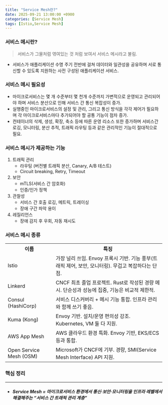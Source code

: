 ```yaml
---
title: "Service Mesh란?"
date: 2025-09-21 13:00:00 +0900
categories: [Service Mesh]
tags: [Istio,Service Mesh]
---
```


### 서비스 메시란?
> 서비스가 그물처럼 엮여있는 것 처럼 보여서 서비스 메시라고 불림.
- 서비스가 애플리케이션 수명 주기 전반에 걸쳐 데이터와 일관성을 공유하며 서로 통신할 수 있도록 지원하는 사전 구성된 애플리케이션 서비스.

### 서비스 메시 필요성
- 마이크로서비스는 몇 개 수준부터 몇 천개 수준까지 가변적으로 운영되고 관리되어야 하며 서비스 분산으로 인해 서비스 간 통신 복잡성이 증가.
- 실행중인 마이크로서비스의 설정 및 관리, 그리고 통신 방식을 각각 제어가 필요하며 각 마이크로서비스마다 추가되어야 할 공통 기능이 점차 증가.
- 컨테이너의 삭제, 생성, 확장, 축소 등에 따른 운영 리소스 또한 증가하며 서비스간 로깅, 모니터링, 분산 추적, 트래픽 라우팅 등과 같은 관리적인 기능이 절대적으로 필요.

### 서비스 메시가 제공하는 기능
1. 트래픽 관리
   - 라우팅 (버전별 트래픽 분산, Canary, A/B 테스트)
   - Circuit breaking, Retry, Timeout
2. 보안
   - mTLS(서비스 간 암호화)
   - 인증/인가 정책
3. 관찰성
   - 서비스 간 호출 로깅, 메트릭, 트레이싱
   - 장애 구간 파악 용이
4. 레질리언스
   - 장애 감지 후 우회, 자동 재시도

### 서비스 메시 종류
<table>
  <tr>
    <th>이름</th>
    <th>특징</th>
  </tr>
  <tr>
    <td>Istio</td>
    <td>가장 널리 쓰임. Envoy 프록시 기반. 기능 풍부(트래픽 제어, 보안, 모니터링). 무겁고 복잡하다는 단점.</td>
  </tr>
  <tr>
    <td>Linkerd</td>
    <td>CNCF 최초 졸업 프로젝트. Rust로 작성된 경량 메시. 단순성과 성능에 집중, 기능은 비교적 제한적.</td>
  </tr>
  <tr>
    <td>Consul (HashiCorp)</td>
    <td>서비스 디스커버리 + 메시 기능 통합. 인프라 관리와 함께 쓰기 좋음.</td>
  </tr>
  <tr>
    <td>Kuma (Kong)</td>
    <td>Envoy 기반. 설치/운영 편의성 강조. Kubernetes, VM 둘 다 지원.</td>
  </tr>
  <tr>
    <td>AWS App Mesh</td>
    <td>AWS 클라우드 환경 특화. Envoy 기반, EKS/ECS 등과 통합.</td>
  </tr>
  <tr>
    <td>Open Service Mesh (OSM)</td>
    <td>Microsoft가 CNCF에 기부. 경량, SMI(Service Mesh Interface) API 지원.</td>
  </tr>
</table>


### 핵심 정리

---

- ##### ***Service Mesh = 마이크로서비스 환경에서 통신·보안·모니터링을 인프라 레벨에서 해결해주는 “서비스 간 트래픽 관리 계층”***
